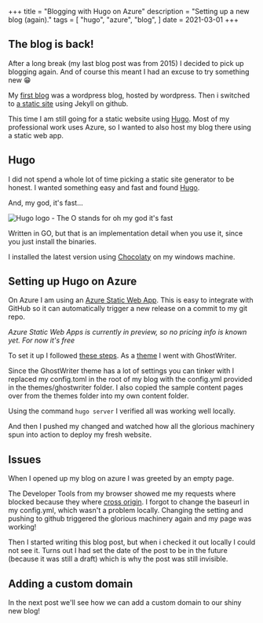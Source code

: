 +++
title = "Blogging with Hugo on Azure"
description = "Setting up a new blog (again)."
tags = [
    "hugo",
    "azure",
    "blog",
]
date = 2021-03-01
+++

## The blog is back!

After a long break (my last blog post was from 2015) I decided to pick up blogging again.
And of course this meant I had an excuse to try something new 😁

My [first blog](http://rafvb.github.io) was a wordpress blog, hosted by wordpress.
Then i switched to [a static site](https://rafvb.wordpress.com) using Jekyll on github.

This time I am still going for a static website using [Hugo](https://gohugo.io/). Most of my professional work uses Azure, so I wanted to also host my blog there using a static web app.

## Hugo

I did not spend a whole lot of time picking a static site generator to be honest. I wanted something easy and fast and found [Hugo](https://gohugo.io/).

And, my god, it's fast...

![Hugo logo - The O stands for oh my god it's fast](/blogging-with-hugo-on-azure/hugo_logo.svg)

Written in GO, but that is an implementation detail when you use it, since you just install the binaries.

I installed the latest version using [Chocolaty](https://gohugo.io/getting-started/installing/#chocolatey-windows) on my windows machine.

## Setting up Hugo on Azure

On Azure I am using an [Azure Static Web App](https://docs.microsoft.com/en-us/azure/static-web-apps/overview). This is easy to integrate with GitHub so it can automatically trigger a new release on a commit to my git repo.

_Azure Static Web Apps is currently in preview, so no pricing info is known yet. For now it's free_

To set it up I followed [these steps](https://docs.microsoft.com/en-us/azure/static-web-apps/publish-hugo). As a [theme](https://themes.gohugo.io/) I went with GhostWriter.

Since the GhostWriter theme has a lot of settings you can tinker with I replaced my config.toml in the root of my blog with the config.yml provided in the themes/ghostwriter folder. I also copied the sample content pages over from the themes folder into my own content folder.

Using the command ```hugo server``` I verified all was working well locally.

And then I pushed my changed and watched how all the glorious machinery spun into action to deploy my fresh website.

## Issues

When I opened up my blog on azure I was greeted by an empty page.

The Developer Tools from my browser showed me my requests where blocked because they where [cross origin](https://developer.mozilla.org/en-US/docs/Web/HTTP/CORS). I forgot to change the baseurl in my config.yml, which wasn't a problem locally. Changing the setting and pushing to github triggered the glorious machinery again and my page was working! 

Then I started writing this blog post, but when i checked it out locally I could not see it.
Turns out I had set the date of the post to be in the future (because it was still a draft) which is why the post was still invisible.

## Adding a custom domain

In the next post we'll see how we can add a custom domain to our shiny new blog!